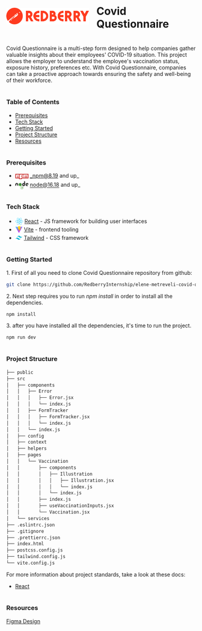 <div style="display:flex; align-items: center">
  <img src="public/assets/redberrylogo.svg" alt="logo" width="220" style="margin-right: 20px" />
  <h1 style="position:relative; top: -6px" >Covid Questionnaire</h1>
</div>

Covid Questionnaire is a multi-step form designed to help companies gather valuable insights about their employees' COVID-19 situation. This project allows the employer to understand the employee's vaccination status, exposure history, preferences etc. With Covid Questionnaire, companies can take a proactive approach towards ensuring the safety and well-being of their workforce.

#

### Table of Contents

- [Prerequisites](#prerequisites)
- [Tech Stack](#tech-stack)
- [Getting Started](#getting-started)
- [Project Structure](#project-structure)
- [Resources](#resources)

#

### Prerequisites

- <img src="public/assets/npm.png" width="35" style="position: relative; top: 4px" /> _npm@8.19 and up\_
- <img src="public/assets/node.png" width="35" style="position: relative; top: 6px" /> node@16.18 and up\_

#

### Tech Stack

- <img src="public/assets/react.png" height="18" style="position: relative; top: 4px" /> [React](https://react.dev/reference/react) - JS framework for building user interfaces
- <img src="public/assets/vite.png" height="19" style="position: relative; top: 4px" /> [Vite](https://vitejs.dev/) - frontend tooling
- <img src="public/assets/tailwind.png" height="19" style="position: relative; top: 4px" /> [Tailwind](https://tailwindui.com/) - CSS framework

#

### Getting Started

1\. First of all you need to clone Covid Questionnaire repository from github:

```sh
git clone https://github.com/RedberryInternship/elene-metreveli-covid-questionare
```

2\. Next step requires you to run _npm install_ in order to install all the dependencies.

```sh
npm install
```

3\. after you have installed all the dependencies, it's time to run the project.

```sh
npm run dev
```

#

### Project Structure

```bash
├── public
├── src
│   ├── components
│   │   ├── Error
│   │   │   ├── Error.jsx
│   │   │   └── index.js
│   │   ├── FormTracker
│   │   │   ├── FormTracker.jsx
│   │   │   └── index.js
│   │   └── index.js
│   ├── config
│   ├── context
│   ├── helpers
│   ├── pages
│   │   └── Vaccination
│   │       ├── components
│   │       │   ├── Illustration
│   │       │   │   ├── Illustration.jsx
│   │       │   │   └── index.js
│   │       │   └── index.js
│   │       ├── index.js
│   │       ├── useVaccinationInputs.jsx
│   │       └── Vaccination.jsx
│   └── services
├── .eslintrc.json
├── .gitignore
├── .prettierrc.json
├── index.html
├── postcss.config.js
├── tailwind.config.js
└── vite.config.js
```

For more information about project standards, take a look at these docs:

- [React](https://react.dev/reference/react)

#

### Resources

[Figma Design](https://www.figma.com/file/56t2BI25FcD0LAIjR4GVkQ/%E1%83%99%E1%83%98%E1%83%97%E1%83%AE%E1%83%95%E1%83%90%E1%83%A0%E1%83%98?type=design)
